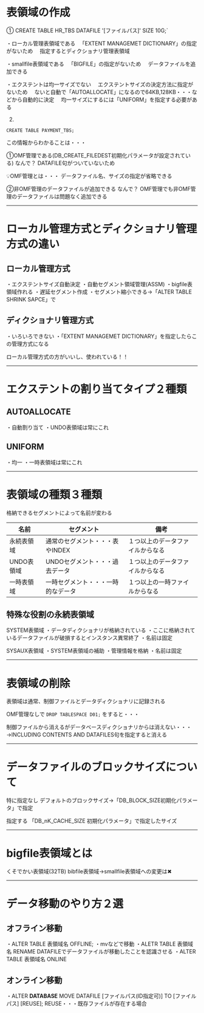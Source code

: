 # 表領域の作成

①
CREATE TABLE HR_TBS 
DATAFILE '[ファイルパス]' SIZE 10G;`


・ローカル管理表領域である
　「EXTENT MANAGEMET DICTIONARY」の指定がないため
　指定するとディクショナリ管理表領域

・smallfile表領域である
　「BIGFILE」の指定がないため
　データファイルを追加できる

・エクステントは均一サイズでない
　エクステントサイズの決定方法に指定がないため
　ないと自動で「AUTOALLOCATE」になるので64KB,128KB・・・などから自動的に決定
　均一サイズにするには「UNIFORM」を指定する必要がある

2.
`CREATE TABLE PAYMENT_TBS;`

この情報からわかることは・・・

①OMF管理である(DB_CREATE_FILEDEST初期化パラメータが設定されている)
なんで？
DATAFILE句がついていないため

💡OMF管理とは・・・
データファイル名、サイズの指定が省略できる

②非OMF管理のデータファイルが追加できる
なんで？
OMF管理でも非OMF管理のデータファイルは問題なく追加できる


---
# ローカル管理方式とディクショナリ管理方式の違い

## ローカル管理方式
・エクステントサイズ自動決定
・自動セグメント領域管理(ASSM)
・bigfile表領域作れる
・遅延セグメント作成
・セグメント縮小できる→「ALTER TABLE SHRINK SAPCE」で

## ディクショナリ管理方式
・いろいろできない
・「EXTENT MANAGEMET DICTIONARY」を指定したらこの管理方式になる

ローカル管理方式の方がいいし、使われている！！

---
# エクステントの割り当てタイプ２種類

## AUTOALLOCATE
・自動割り当て
・UNDO表領域は常にこれ

## UNIFORM
・均一
・一時表領域は常にこれ

---
# 表領域の種類３種類

格納できるセグメントによって名前が変わる

| 名前      | セグメント              | 備考               |
| ------- | ------------------ | ---------------- |
| 永続表領域   | 通常のセグメント・・・表やINDEX | １つ以上のデータファイルからなる |
| UNDO表領域 | UNDOセグメント・・・過去データ  | １つ以上のデータファイルからなる |
| 一時表領域   | 一時セグメント・・・一時的なデータ  | １つ以上の一時ファイルからなる  |

## 特殊な役割の永続表領域

SYSTEM表領域
・データディクショナリが格納されている
・ここに格納されているデータファイルが破損するとインスタンス異常終了
・名前は固定

SYSAUX表領域
・SYSTEM表領域の補助
・管理情報を格納
・名前は固定

---
# 表領域の削除

表領域は通常、制御ファイルとデータディクショナリに記録される

OMF管理なしで
`DROP TABLESPACE D01;`
をすると・・・

制御ファイルから消えるがデータベースディクショナリからは消えない・・・
→INCLUDING CONTENTS AND DATAFILES句を指定すると消える



---

# データファイルのブロックサイズについて

特に指定なし
デフォルトのブロックサイズ→「DB_BLOCK_SIZE初期化パラメータ」で指定

指定する
「DB_nK_CACHE_SIZE 初期化パラメータ」で指定したサイズ

---
# bigfile表領域とは

くそでかい表領域(32TB)
bibfile表領域→smallfile表領域への変更は✖

---
# データ移動のやり方２選

## オフライン移動
・ALTER TABLE 表領域名 OFFLINE;
・mvなどで移動
・ALETR TABLE 表領域名 RENAME DATAFILEでデータファイルが移動したことを認識させる 
・ALTER TABLE 表領域名 ONLINE

## オンライン移動
・ALTER **DATABASE** MOVE DATAFILE [ファイルパス(ID指定可)] TO [ファイルパス]  [REUSE];
REUSE・・・既存ファイルが存在する場合
